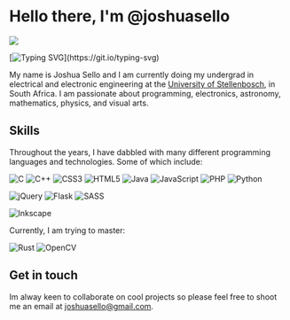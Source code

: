 # Hello there, I'm @joshuasello

![](https://komarev.com/ghpvc/?username=joshuasello)

[![Typing SVG](https://readme-typing-svg.herokuapp.com?font=Montserrat&color=%2336BCF7&lines=Friends+call+me+Sellotape;Software+and+Hardware+%22Enginee%22;Want+to+collaborate%3F+Say+no+more.)](https://git.io/typing-svg)

My name is Joshua Sello and I am currently doing my undergrad in electrical and electronic engineering at the [University of Stellenbosch](https://www.sun.ac.za/english), in South Africa. I am passionate about programming, electronics, astronomy, mathematics, physics, and visual arts.

## Skills

Throughout the years, I have dabbled with many different programming languages and technologies. Some of which include:

![C](https://img.shields.io/badge/c-%2300599C.svg?style=for-the-badge&logo=c&logoColor=white)
![C++](https://img.shields.io/badge/c++-%2300599C.svg?style=for-the-badge&logo=c%2B%2B&logoColor=white)
![CSS3](https://img.shields.io/badge/css3-%231572B6.svg?style=for-the-badge&logo=css3&logoColor=white)
![HTML5](https://img.shields.io/badge/html5-%23E34F26.svg?style=for-the-badge&logo=html5&logoColor=white)
![Java](https://img.shields.io/badge/java-%23ED8B00.svg?style=for-the-badge&logo=java&logoColor=white)
![JavaScript](https://img.shields.io/badge/javascript-%23323330.svg?style=for-the-badge&logo=javascript&logoColor=%23F7DF1E)
![PHP](https://img.shields.io/badge/php-%23777BB4.svg?style=for-the-badge&logo=php&logoColor=white)
![Python](https://img.shields.io/badge/python-3670A0?style=for-the-badge&logo=python&logoColor=ffdd54)

![jQuery](https://img.shields.io/badge/jquery-%230769AD.svg?style=for-the-badge&logo=jquery&logoColor=white)
![Flask](https://img.shields.io/badge/flask-%23000.svg?style=for-the-badge&logo=flask&logoColor=white)
![SASS](https://img.shields.io/badge/SASS-hotpink.svg?style=for-the-badge&logo=SASS&logoColor=white)

![Inkscape](https://img.shields.io/badge/Inkscape-e0e0e0?style=for-the-badge&logo=inkscape&logoColor=080A13)

Currently, I am trying to master:

![Rust](https://img.shields.io/badge/rust-%23000000.svg?style=for-the-badge&logo=rust&logoColor=white)
![OpenCV](https://img.shields.io/badge/opencv-%23white.svg?style=for-the-badge&logo=opencv&logoColor=white)

## Get in touch

Im alway keen to collaborate on cool projects so please feel free to shoot me an email at [joshuasello@gmail.com](mailto:joshuasello@gmail.com).

